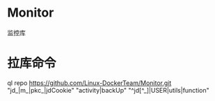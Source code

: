 # Monitor
监控库

# 拉库命令
ql repo https://github.com/Linux-DockerTeam/Monitor.git "jd_|m_|pkc_|jdCookie" "activity|backUp" "^jd[^_]|USER|utils|function"
